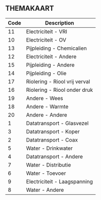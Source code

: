 ## THEMAKAART				
				
|	Code	|	Description	|
|	---	|	---	|
|	11	|	Electriciteit - VRI	|
|	10	|	Electriciteit - OV	|
|	13	|	Pijpleiding - Chemicalien	|
|	12	|	Electriciteit - Andere	|
|	15	|	Pijpleiding - Andere	|
|	14	|	Pijpleiding - Olie	|
|	17	|	Riolering - Riool vrij verval	|
|	16	|	Riolering - Riool onder druk	|
|	19	|	Andere - Wees	|
|	18	|	Andere - Warmte	|
|	20	|	Andere - Andere	|
|	1	|	Datatransport - Glasvezel	|
|	3	|	Datatransport - Koper	|
|	2	|	Datatransport - Coax	|
|	5	|	Water - Drinkwater	|
|	4	|	Datatransport - Andere	|
|	7	|	Water - Distributie	|
|	6	|	Water - Toevoer	|
|	9	|	Electriciteit - Laagspanning	|
|	8	|	Water - Andere	|
